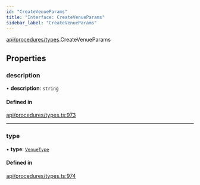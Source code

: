 ```yaml
---
id: "CreateVenueParams"
title: "Interface: CreateVenueParams"
sidebar_label: "CreateVenueParams"
---
```


[api/procedures/types](../../../../../modules/API/Procedures/Types/Types.md).CreateVenueParams

## Properties

### description

• **description**: `string`

#### Defined in

[api/procedures/types.ts:973](https://github.com/PolymeshAssociation/polymesh-sdk/blob/fe2e6dd1d/src/api/procedures/types.ts#L973)

___

### type

• **type**: [`VenueType`](../../../../../enums/API/Entities/Venue/Types/VenueType/VenueType.md)

#### Defined in

[api/procedures/types.ts:974](https://github.com/PolymeshAssociation/polymesh-sdk/blob/fe2e6dd1d/src/api/procedures/types.ts#L974)
